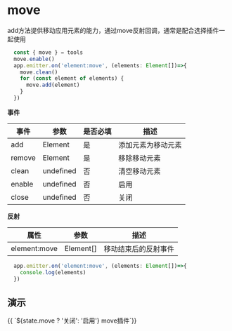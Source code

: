 # move
add方法提供移动应用元素的能力，通过move反射回调，通常是配合选择插件一起使用
```ts
  const { move } = tools
  move.enable()
  app.emitter.on('element:move', (elements: Element[])=>{
    move.clean()
    for (const element of elements) {
      move.add(element)
    }
  })

```

**事件**

| 事件      |   参数    |  是否必填   |     描述    |
| ---- | ---- | ---- | ---- |
| add | Element  |  是  |  添加元素为移动元素  |
| remove | Element  |  是  |  移除移动元素  |
| clean | undefined  |  否  |  清空移动元素 |
| enable | undefined  |  否  |  启用  |
| close | undefined  | 否   |  关闭   |

**反射**

| 属性    |   参数    |    描述    |
| ---- | ---- | ---- |
| element:move | Element[]   |  移动结束后的反射事件  |

```ts
  app.emitter.on('element:move', (elements: Element[])=>{
    console.log(elements)
  })
```

## 演示

<div class="w-[500px] h-[700px]">
  <div class="flex w-full flex-col">
    <div class="flex mb-2">
      <el-button class="mr-2"  @click="switcher('move', !state.move)" type="primary">{{ `${state.move ? '关闭': '启用'} move插件`}}</el-button>
    </div>
  </div>
  <div class="w-[500px] h-[500px] border" ref="mapRef"></div>
</div>

<script setup>
  import { ref, onMounted, reactive } from 'vue'
  import { createApp } from '@web-map-service/map2d-app'

  const state = reactive({
    move: false,
  })

  const mapRef = ref()

  let [move, select] = []

  function switcher(type, status) {
    if (status) {
      enable(type)
      return
    }
    close(type)
  }

  function enable(type) {
    switch(type) {
      case 'move': 
        move.enable()
        break
    }
    state[type] = true
  }

  function close(type) {
    switch(type) {
      case 'move': 
        move.close()
        break
    }
    state[type] = false
  }


  onMounted(()=>{
    const app = createApp({
      el: mapRef.value
    })
    move = app.tools.move

    app.emitter.on('element:move', (elements)=>{
      // console.log(elements)
    })
    app.element.create({
      type: 'ap',
      data: {
        center: [5000, 5000],
        radius: 1000
      }
    })

    app.element.create({
      type: 'ap',
      data: {
        center: [7000, 7000],
        radius: 1000
      }
    })
  })

</script>